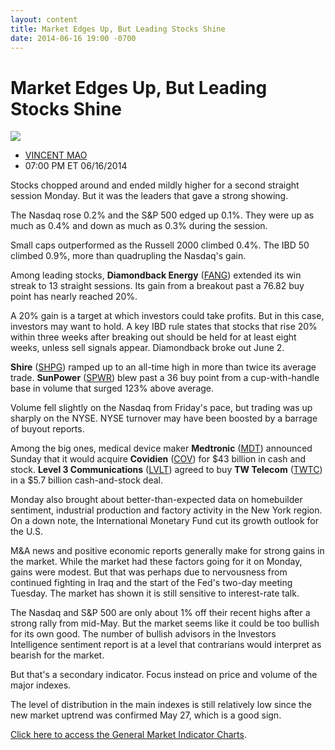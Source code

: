 ```yaml
---
layout: content
title: Market Edges Up, But Leading Stocks Shine
date: 2014-06-16 19:00 -0700
---
```



Market Edges Up, But Leading Stocks Shine
==========================================


![](https://www.investors.com/wp-content/uploads/ibd-migrated-images/MPv_140617_635385300497652240.png)

* [VINCENT MAO](https://www.investors.com/author/maov/ "Posts by VINCENT MAO")
* 07:00 PM ET 06/16/2014




Stocks chopped around and ended mildly higher for a second straight session Monday. But it was the leaders that gave a strong showing.

  

The Nasdaq rose 0.2% and the S&P 500 edged up 0.1%. They were up as much as 0.4% and down as much as 0.3% during the session.

  

Small caps outperformed as the Russell 2000 climbed 0.4%. The IBD 50 climbed 0.9%, more than quadrupling the Nasdaq's gain.

  

Among leading stocks, **Diamondback Energy** ([FANG](https://research.investors.com/quote.aspx?symbol=FANG)) extended its win streak to 13 straight sessions. Its gain from a breakout past a 76.82 buy point has nearly reached 20%.

  

A 20% gain is a target at which investors could take profits. But in this case, investors may want to hold. A key IBD rule states that stocks that rise 20% within three weeks after breaking out should be held for at least eight weeks, unless sell signals appear. Diamondback broke out June 2.

  

**Shire** ([SHPG](https://research.investors.com/quote.aspx?symbol=SHPG)) ramped up to an all-time high in more than twice its average trade. **SunPower** ([SPWR](https://research.investors.com/quote.aspx?symbol=SPWR)) blew past a 36 buy point from a cup-with-handle base in volume that surged 123% above average.

  

Volume fell slightly on the Nasdaq from Friday's pace, but trading was up sharply on the NYSE. NYSE turnover may have been boosted by a barrage of buyout reports.

  

Among the big ones, medical device maker **Medtronic** ([MDT](https://research.investors.com/quote.aspx?symbol=MDT)) announced Sunday that it would acquire **Covidien** ([COV](https://research.investors.com/quote.aspx?symbol=COV)) for $43 billion in cash and stock. **Level 3 Communications** ([LVLT](https://research.investors.com/quote.aspx?symbol=LVLT)) agreed to buy **TW Telecom** ([TWTC](https://research.investors.com/quote.aspx?symbol=TWTC)) in a $5.7 billion cash-and-stock deal.

  

Monday also brought about better-than-expected data on homebuilder sentiment, industrial production and factory activity in the New York region. On a down note, the International Monetary Fund cut its growth outlook for the U.S.

  

M&A news and positive economic reports generally make for strong gains in the market. While the market had these factors going for it on Monday, gains were modest. But that was perhaps due to nervousness from continued fighting in Iraq and the start of the Fed's two-day meeting Tuesday. The market has shown it is still sensitive to interest-rate talk.

  

The Nasdaq and S&P 500 are only about 1% off their recent highs after a strong rally from mid-May. But the market seems like it could be too bullish for its own good. The number of bullish advisors in the Investors Intelligence sentiment report is at a level that contrarians would interpret as bearish for the market.

  

But that's a secondary indicator. Focus instead on price and volume of the major indexes.

  

The level of distribution in the main indexes is still relatively low since the new market uptrend was confirmed May 27, which is a good sign.


[Click here to access the General Market Indicator Charts](https://www.investors.com/pdf/GMI_061714.pdf).




